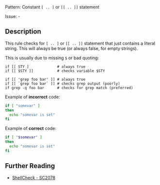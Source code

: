 Pattern: Constant `[ .. ]` or `[[ .. ]]` statement

Issue: -

## Description

This rule checks for `[ .. ]` or `[[ .. ]]` statement that just contains a literal string. This will always be true (or always false, for empty strings).

This is usually due to missing `$` or bad quoting:

    if [[ STY ]             # always true
    if [[ $STY ]]           # checks variable $STY

    if [[ 'grep foo bar' ]] # always true
    if [[ `grep foo bar` ]] # checks grep output (poorly)
    if grep -q foo bar      # checks for grep match (preferred)


Example of **incorrect** code:

```sh
if [ "somevar" ]
then
  echo "somevar is set"
fi
```

Example of **correct** code:

```sh
if [ "$somevar" ]
then
  echo "somevar is set"
fi
```

## Further Reading

* [ShellCheck - SC2078](https://github.com/koalaman/shellcheck/wiki/SC2078)
